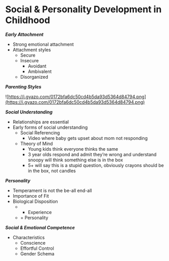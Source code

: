 # Social & Personality Development in Childhood

***Early Attachment***

- Strong emotional attachment
- Attachment styles
    - Secure
    - Insecure
        - Avoidant
        - Ambivalent
    - Disorganized
    

***Parenting Styles***

![https://i.gyazo.com/0172bfa6dc50cd4b5da93d5364d84794.png](https://i.gyazo.com/0172bfa6dc50cd4b5da93d5364d84794.png)

***Social Understanding***

- Relationships are essential
- Early forms of social understanding
    - Social Referencing
        - Video where baby gets upset about mom not responding
    - Theory of Mind
        - Young kids think everyone thinks the same
        - 3 year olds respond and admit they’re wrong and understand snoopy will think something else is in the box
        - 5+ will say this is a stupid question, obviously crayons should be in the box, not candles

***Personality***

- Temperament is not the be-all end-all
- Importance of Fit
- Biological Disposition
    - + Experience
    - = Personality

***Social & Emotional Competence***

- Characteristics
    - Conscience
    - Effortful Control
    - Gender Schema